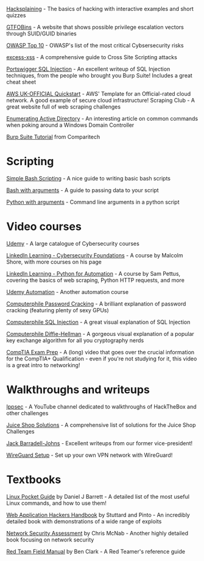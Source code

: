 [Hacksplaining](https://www.hacksplaining.com/) - The basics of hacking with interactive examples and short quizzes

[GTFOBins](https://gtfobins.github.io/) - A website that shows possible privilege escalation vectors through SUID/GUID binaries

[OWASP Top 10](https://owasp.org/www-project-top-ten/) - OWASP's list of the most critical Cybsersecurity risks

[excess-xss](https://excess-xss.com/) - A comprehensive guide to Cross Site Scripting attacks

[Portswigger SQL Injection](https://portswigger.net/web-security/sql-injection) - An excellent writeup of SQL Injection techniques, from the people who brought you Burp Suite! Includes a great cheat sheet

[AWS UK-OFFICIAL Quickstart](https://aws.amazon.com/quickstart/architecture/compliance-uk-official/) - AWS' Template for an Official-rated cloud network. A good example of secure cloud infrastructure!
Scraping Club - A great website full of web scraping challenges

[Enumerating Active Directory](https://medium.com/@Shorty420/enumerating-ad-98e0821c4c78) - An interesting article on common commands when poking around a Windows Domain Controller

[Burp Suite Tutorial](https://www.comparitech.com/net-admin/burp-suite-cheat-sheet/) from Comparitech

# Scripting

[Simple Bash Scripting](https://www.linux.com/training-tutorials/writing-simple-bash-script/) - A nice guide to writing basic bash scripts

[Bash with arguments](https://www.baeldung.com/linux/use-command-line-arguments-in-bash-script) - A guide to passing data to your script

[Python with arguments](https://www.tutorialspoint.com/python/python_command_line_arguments.htm) - Command line arguments in a python script

# Video courses

[Udemy](https://www.udemy.com/topic/cyber-security/) - A large catalogue of Cybersecurity courses

[LinkedIn Learning - Cybersecurity Foundations](https://www.linkedin.com/learning/cybersecurity-foundations-2) - A course by Malcolm Shore, with more courses on his page

[LinkedIn Learning - Python for Automation](https://www.linkedin.com/learning/using-python-for-automation) - A course by Sam Pettus, covering the basics of web scraping, Python HTTP requests, and more

[Udemy Automation](https://www.udemy.com/course/automate/) - Another automation course

[Computerphile Password Cracking](https://www.youtube.com/watch?v=7U-RbOKanYs) - A brilliant explanation of password cracking (featuring plenty of sexy GPUs)

[Computerphile SQL Injection](https://www.youtube.com/watch?v=ciNHn38EyRc) - A great visual explanation of SQL Injection

[Computerphile Diffie-Hellman](https://www.youtube.com/watch?v=NmM9HA2MQGI) - A gorgeous visual explanation of a popular key exchange algorithm for all you cryptography nerds

[CompTIA Exam Prep](https://www.youtube.com/watch?v=qiQR5rTSshw&t=82s) - A (long) video that goes over the crucial information for the CompTIA+ Qualification - even if you're not studying for it, this video is a great intro to networking!

# Walkthroughs and writeups

[Ippsec](https://www.youtube.com/channel/UCa6eh7gCkpPo5XXUDfygQQA) - A YouTube channel dedicated to walkthroughs of HackTheBox and other challenges

[Juice Shop Solutions](https://bkimminich.gitbooks.io/pwning-owasp-juice-shop/content/appendix/solutions.html) - A comprehensive list of solutions for the Juice Shop Challenges

[Jack Barradell-Johns](https://blog.barradell-johns.com/index.php/category/writeups/) - Excellent writeups from our former vice-president!

[WireGuard Setup]() - Set up your own VPN network with WireGuard!

# Textbooks

[Linux Pocket Guide](https://www.amazon.co.uk/Linux-Pocket-Guide-Daniel-Barrett/dp/1491927577/) by Daniel J Barrett - A detailed list of the most useful Linux commands, and how to use them!

[Web Application Hackers Handbook](https://www.amazon.co.uk/Web-Application-Hackers-Handbook-Exploiting/dp/1118026470) by Stuttard and Pinto - An incredibly detailed book with demonstrations of a wide range of exploits

[Network Security Assessment](https://www.amazon.co.uk/Network-Security-Assessment-Know-Your/dp/149191095X) by Chris McNab - Another highly detailed book focusing on network security

[Red Team Field Manual](https://www.amazon.co.uk/Rtfm-Red-Team-Field-Manual/dp/1494295504) by Ben Clark - A Red Teamer's reference guide

